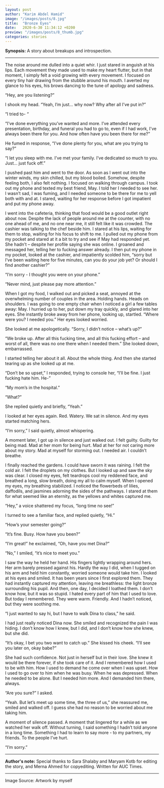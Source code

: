```yaml
---
layout: post
author: "Karim Abdel Hamid"
image: "/images/posts/8.jpg"
title:  "Bronze Eyes"
date:   2020-6-30 11:34:12 +0200
preview: "/images/posts/8_thumb.jpg"
categories: stories
---
```


**Synopsis:** A story about breakups and introspection.

---

The noise around me dulled into a quiet whir. I just stared in anguish at his lips. Each movement they made used to make my heart flutter, but in that moment, I simply felt a void growing with every movement. I focused on every tiny hair drawing from the stubble around his mouth. I averted my glance to his eyes, his brows dancing to the tune of apology and sadness.

“Hey, are you listening?”

I shook my head. “Yeah, I’m just… why now? Why after all I’ve put in?”

“I tried to- “

“I’ve done everything you’ve wanted and more. I’ve attended every presentation, birthday, and funeral you had to go to, even if I had work, I've always been there for you. And how often have you been there for me?”

He fumed in response, “I’ve done plenty for you, what are you trying to say?”

“I let you sleep with me. I’ve met your family. I’ve dedicated so much to you. Just… just fuck off.”

I pushed past him and went to the door. As soon as I went out into the winter winds, my skin chilled, but my blood boiled. Somehow, despite feeling both, I also felt nothing. I focused on walking through campus. I took out my phone and texted my best friend, May. I told her I needed to see her. I wasn’t sad, I was fuming, and I needed someone to be there for me to yell both with and at. I stared, waiting for her response before I got impatient and put my phone away.

I went into the cafeteria, thinking that food would be a good outlet right about now. Despite the lack of people around me at the counter, with no one ahead of me, and no one near me, it still felt like it was crowded. The cashier was talking to the chef beside him. I stared at his lips, waiting for them to stop, waiting for his focus to shift to me. I pulled out my phone from my pocket and stared at it a bit to try and see if May had responded yet. She hadn’t – despite her profile saying she was online. I groaned and messaged her, telling her to fucking answer already. I then put my phone in my pocket, looked at the cashier, and impatiently scolded him, “sorry but I’ve been waiting here for five minutes, can you do your job yet? Or should I find another cashier?”

“I’m sorry - I thought you were on your phone.”

“Never mind, just please pay more attention.”

When I got my food, I walked out and picked a seat, annoyed at the overwhelming number of couples in the area. Holding hands. Heads on shoulders. I was going to one empty chair when I noticed a girl a few tables away: May. I hurried up to her, put down my tray quickly, and glared into her eyes. She instantly broke away from her phone, looking up, startled. “Where were you? I needed you.” Her eyes looked worried.

She looked at me apologetically. “Sorry, I didn’t notice – what’s up?”

“We broke up. After all this fucking time, and all this fucking effort – and worst of all, there was no one there when I needed them.” She looked down, embarrassed.

I started telling her about it all. About the whole thing. And then she started tearing up as she looked up at me.

“Don’t be so upset,” I responded, trying to console her, “I’ll be fine. I just fucking hate him. He-”

“My mom’s in the hospital.”

“What?”

She replied quietly and briefly, “Yeah.”

I looked at her eyes again. Red. Watery. We sat in silence. And my eyes started matching hers.

“I’m sorry,” I said quietly, almost whispering.


A moment later, I got up in silence and just walked out. I felt guilty. Guilty for being mad. Mad at her mom for being hurt. Mad at her for not caring more about my story. Mad at myself for storming out. I needed air. I couldn’t breathe.

I finally reached the gardens. I could have sworn it was raining. I felt the cold air. I felt the droplets on my clothes. But I looked up and saw the sky was clear. I closed my eyes, felt teardrops cool my reddened face, and breathed a long, slow breath, doing my all to calm myself. When I opened my eyes, my breathing stabilized. I noticed the flowerbeds of lilies, daffodils, and jasmines adorning the sides of the pathways. I stared at them for what seemed like an eternity, as the yellows and whites captured me.

“Hey,” a voice shattered my focus, “long time no see!”

I turned to see a familiar face, and replied quietly, “Hi.”

“How’s your semester going?”

“It’s fine. Busy. How have you been?”

“I’m great!” he exclaimed, “Oh, have you met Dina?”

“No,” I smiled, “it’s nice to meet you.”

I saw the way he held her hand. His fingers lightly wrapping around hers. Her arm barely pressed against his. Hardly the way I did, when I tugged on his arm and held him constantly, worried someone would take him. I looked at his eyes and smiled. It has been years since I first explored them. They had instantly captured my attention, leaving me breathless: the light bronze surrounding his pupil. And then, one day, I decided I loathed them. I don’t know how, but it was so stupid. I hated every part of him that I used to love. But today I remembered. They were warm. Friendly. And I hadn’t noticed, but they were soothing me.

“I just wanted to say hi, but I have to walk Dina to class,” he said.

I had just really noticed Dina now. She smiled and recognized the pain I was hiding. I don’t know how I knew, but I did, and I don’t know how she knew, but she did.

“It’s okay, I bet you two want to catch up.” She kissed his cheek. “I’ll see you later on, okay babe?”

She had such confidence. Not just in herself but in their love. She knew it would be there forever, if she took care of it. And I remembered how I used to be with him. How I used to demand he come over when I was upset. How I used to go over to him when he was busy. When he was depressed. When he needed to be alone. But I needed him more. And I demanded him there, always.

“Are you sure?” I asked.

“Yeah. But let’s meet up some time, the three of us,” she reassured me, smiled and walked off. I guess she had no reason to be worried about me taking him.

A moment of silence passed. A moment that lingered for a while as we watched her walk off. Without turning, I said something I hadn’t told anyone in a long time. Something I had to learn to say more - to my partners, my friends. To the people I’ve hurt.

“I’m sorry.”


---

**Author's note:** Special thanks to Sara Shalaby and Maryam Kotb for editing the story, and Merna Ahmed for copyediting. Written for AUC Times.

---

Image Source: Artwork by myself
